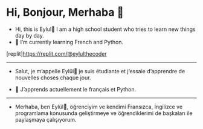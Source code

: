 # Hi, Bonjour, Merhaba 👋



- Hi, this is Eylul👋 I am a high school student who tries to learn new things day by day.
- 🌱 I’m currently learning French and Python.

[replit]https://replit.com/@eylulthecoder
  

---

- Salut, je m’appelle Eylül👋 je suis étudiante et j’essaie d’apprendre de nouvelles choses chaque jour.

- 🌱 J’apprends actuellement le français et Python.

---

- Merhaba, ben Eylül👋, öğrenciyim ve kendimi Fransızca, İngilizce ve programlama konusunda geliştirmeye ve öğrendiklerimi de başkaları ile paylaşmaya çalışıyorum.
